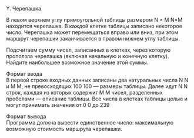 Y. Черепашка

В левом верхнем углу прямоугольной таблицы размером
N
×
M
N×M находится черепашка. В каждой клетке таблицы записано некоторое число. Черепашка может перемещаться вправо или вниз, при этом маршрут черепашки заканчивается в правом нижнем углу таблицы.

Подсчитаем сумму чисел, записанных в клетках, через которую проползла черепашка (включая начальную и конечную клетку). Найдите наибольшее возможное значение этой суммы.


Формат ввода\
В первой строке входных данных записаны два натуральных числа
N
N и
M
M, не превосходящих
100
100 — размеры таблицы. Далее идут
N
N строк, каждая из которых содержит
M
M чисел, разделенных пробелами — описание таблицы. Все числа в клетках таблицы целые и могут принимать значения от
0
0 до
239

Формат вывода\
Программа должна вывести единственное число: максимальную возможную стоимость маршрута черепашки.

